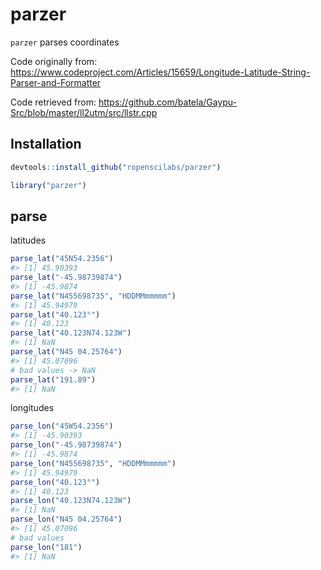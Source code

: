 parzer
======



`parzer` parses coordinates

Code originally from: https://www.codeproject.com/Articles/15659/Longitude-Latitude-String-Parser-and-Formatter

Code retrieved from: https://github.com/batela/Gaypu-Src/blob/master/ll2utm/src/llstr.cpp


## Installation


```r
devtools::install_github("ropenscilabs/parzer")
```


```r
library("parzer")
```

## parse

latitudes


```r
parse_lat("45N54.2356")
#> [1] 45.90393
parse_lat("-45.98739874")
#> [1] -45.9874
parse_lat("N455698735", "HDDMMmmmmm")
#> [1] 45.94979
parse_lat("40.123°")
#> [1] 40.123
parse_lat("40.123N74.123W")
#> [1] NaN
parse_lat("N45 04.25764")
#> [1] 45.07096
# bad values -> NaN
parse_lat("191.89")
#> [1] NaN
```

longitudes


```r
parse_lon("45W54.2356")
#> [1] -45.90393
parse_lon("-45.98739874")
#> [1] -45.9874
parse_lon("N455698735", "HDDMMmmmmm")
#> [1] 45.94979
parse_lon("40.123°")
#> [1] 40.123
parse_lon("40.123N74.123W")
#> [1] NaN
parse_lon("N45 04.25764")
#> [1] 45.07096
# bad values
parse_lon("181")
#> [1] NaN
```
